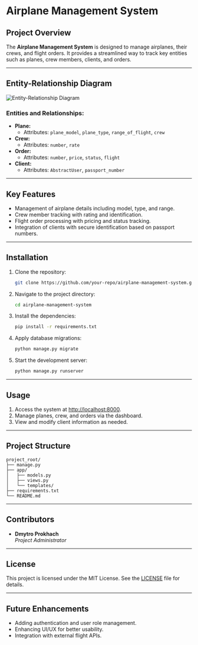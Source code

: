 # Airplane Management System

## Project Overview
The **Airplane Management System** is designed to manage airplanes, their crews, and flight orders. It provides a streamlined way to track key entities such as planes, crew members, clients, and orders.

---

## Entity-Relationship Diagram
![Entity-Relationship Diagram](diagram.png)

### Entities and Relationships:
- **Plane:**
  - Attributes: `plane_model`, `plane_type`, `range_of_flight`, `crew`
- **Crew:**
  - Attributes: `number`, `rate`
- **Order:**
  - Attributes: `number`, `price`, `status`, `flight`
- **Client:**
  - Attributes: `AbstractUser`, `passport_number`

---

## Key Features
- Management of airplane details including model, type, and range.
- Crew member tracking with rating and identification.
- Flight order processing with pricing and status tracking.
- Integration of clients with secure identification based on passport numbers.

---

## Installation
1. Clone the repository:
   ```bash
   git clone https://github.com/your-repo/airplane-management-system.git
   ```
2. Navigate to the project directory:
   ```bash
   cd airplane-management-system
   ```
3. Install the dependencies:
   ```bash
   pip install -r requirements.txt
   ```
4. Apply database migrations:
   ```bash
   python manage.py migrate
   ```
5. Start the development server:
   ```bash
   python manage.py runserver
   ```

---

## Usage
1. Access the system at [http://localhost:8000](http://localhost:8000).
2. Manage planes, crew, and orders via the dashboard.
3. View and modify client information as needed.

---

## Project Structure
```
project_root/
├── manage.py
├── app/
│   ├── models.py
│   ├── views.py
│   └── templates/
├── requirements.txt
└── README.md
```

---

## Contributors
- **Dmytro Prokhach**  
  *Project Administrator*

---

## License
This project is licensed under the MIT License. See the [LICENSE](LICENSE) file for details.

---

## Future Enhancements
- Adding authentication and user role management.
- Enhancing UI/UX for better usability.
- Integration with external flight APIs.

